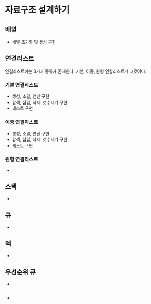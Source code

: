# 자료구조 설계하기
## 배열
- 배열 초기화 및 생성 구현

## 연결리스트
연결리스트에는 3가지 종류가 존재한다.
기본, 이중, 원형 연결리스트가 그것이다.

### 기본 연결리스트
- 생성, 소멸, 연산 구현 
- 탐색, 삽입, 삭제, 갯수세기 구현
- 테스트 구현

### 이중 연결리스트
- 생성, 소멸, 연산 구현
- 탐색, 삽입, 삭제, 갯수세기 구현
- 테스트 구현

### 원형 연결리스트
- 


## 스택
- 

## 큐
- 

## 덱
- 

## 우선순위 큐
- 

## 
- 